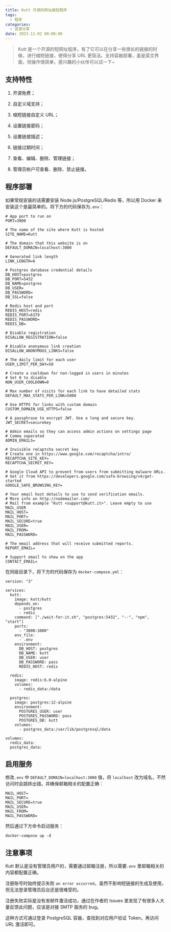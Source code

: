 ```yaml
---
title: Kutt 开源的网址缩短程序
tags:
  - 程序
categories:
  - 资源分享
date: 2023-11-02 00:00:00
---
```


> Kutt 是一个开源的短网址程序，有了它可以在分享一些很长的链接的时候，进行缩短链接，使得分享 URL 更简洁。支持容器部署，虽是英文界面，但操作很简单，感兴趣的小伙伴可以试一下~

<!-- more -->

## 支持特性

1. 开源免费；

2. 自定义域支持；

3. 缩短链接自定义 URL；

4. 设置链接密码；

5. 设置链接描述；

6. 链接过期时间；

7. 查看、编辑、删除、管理链接；

8. 管理员帐户可查看、删除、禁止链接。

## 程序部署

如果常规安装的话需要安装 Node.js/PostgreSQL/Redis 等，所以用 Docker 来安装这个是最简单的。将下方的代码保存为`.env`： 

```
# App port to run on
PORT=3000

# The name of the site where Kutt is hosted
SITE_NAME=Kutt

# The domain that this website is on
DEFAULT_DOMAIN=localhost:3000

# Generated link length
LINK_LENGTH=6

# Postgres database credential details
DB_HOST=postgres
DB_PORT=5432
DB_NAME=postgres
DB_USER=
DB_PASSWORD=
DB_SSL=false

# Redis host and port
REDIS_HOST=redis
REDIS_PORT=6379
REDIS_PASSWORD=
REDIS_DB=

# Disable registration
DISALLOW_REGISTRATION=false

# Disable anonymous link creation
DISALLOW_ANONYMOUS_LINKS=false

# The daily limit for each user
USER_LIMIT_PER_DAY=50

# Create a cooldown for non-logged in users in minutes
# Set 0 to disable
NON_USER_COOLDOWN=0

# Max number of visits for each link to have detailed stats
DEFAULT_MAX_STATS_PER_LINK=5000

# Use HTTPS for links with custom domain
CUSTOM_DOMAIN_USE_HTTPS=false

# A passphrase to encrypt JWT. Use a long and secure key.
JWT_SECRET=securekey

# Admin emails so they can access admin actions on settings page
# Comma seperated
ADMIN_EMAILS=

# Invisible reCaptcha secret key
# Create one in https://www.google.com/recaptcha/intro/
RECAPTCHA_SITE_KEY=
RECAPTCHA_SECRET_KEY=

# Google Cloud API to prevent from users from submitting malware URLs.
# Get it from https://developers.google.com/safe-browsing/v4/get-started
GOOGLE_SAFE_BROWSING_KEY=

# Your email host details to use to send verification emails.
# More info on http://nodemailer.com/
# Mail from example "Kutt <support@kutt.it>". Leave empty to use MAIL_USER
MAIL_HOST=
MAIL_PORT=
MAIL_SECURE=true
MAIL_USER=
MAIL_FROM=
MAIL_PASSWORD=

# The email address that will receive submitted reports.
REPORT_EMAIL=

# Support email to show on the app
CONTACT_EMAIL=
```

在同级目录下，将下方的代码保存为 `docker-compose.yml`：

```
version: "3"

services:
  kutt:
    image: kutt/kutt
    depends_on:
      - postgres
      - redis
    command: ["./wait-for-it.sh", "postgres:5432", "--", "npm", "start"]
    ports:
      - "3000:3000"
    env_file:
      - .env
    environment:
      DB_HOST: postgres
      DB_NAME: kutt
      DB_USER: user
      DB_PASSWORD: pass
      REDIS_HOST: redis

  redis:
    image: redis:6.0-alpine
    volumes:
      - redis_data:/data

  postgres:
    image: postgres:12-alpine
    environment:
      POSTGRES_USER: user
      POSTGRES_PASSWORD: pass
      POSTGRES_DB: kutt
    volumes:
      - postgres_data:/var/lib/postgresql/data

volumes:
  redis_data:
  postgres_data:
```

## 启用服务

修改`.env` 中 `DEFAULT_DOMAIN=localhost:3000` 值，将 `localhost` 改为域名，不然访问时会跳转出错。并确保邮箱相关的配置正确：

```
MAIL_HOST=
MAIL_PORT=
MAIL_SECURE=true
MAIL_USER=
MAIL_FROM=
MAIL_PASSWORD=
```

然后通过下方命令启动服务：

```
docker-compose up -d
```

## 注意事项

Kutt 默认是没有管理员用户的，需要通过邮箱注册，所以需要`.env` 里邮箱相关的内容都配置正确。

注册账号时始终提示失败 `an error occurred`，虽然不影响短链接的生成及使用，但无法登录管理员后台还是很难受的。

注册失败实际是没有发邮件激活成功，通过在作者的 Issues 里发现了有很多人大量反馈此问题，应该是对接 SMTP 服务的 bug。

这种方式可通过登录 PostgreSQL 容器，查找到对应用户验证 Token，再访问 URL 激活即可。